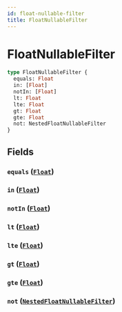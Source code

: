 ```yaml
---
id: float-nullable-filter
title: FloatNullableFilter
---
```


 # FloatNullableFilter





```graphql
type FloatNullableFilter {
  equals: Float
  in: [Float]
  notIn: [Float]
  lt: Float
  lte: Float
  gt: Float
  gte: Float
  not: NestedFloatNullableFilter
}
```


## Fields

### `equals` ([`Float`](/scalars/float))




### `in` ([`Float`](/scalars/float))




### `notIn` ([`Float`](/scalars/float))




### `lt` ([`Float`](/scalars/float))




### `lte` ([`Float`](/scalars/float))




### `gt` ([`Float`](/scalars/float))




### `gte` ([`Float`](/scalars/float))




### `not` ([`NestedFloatNullableFilter`](/inputs/nested-float-nullable-filter))






